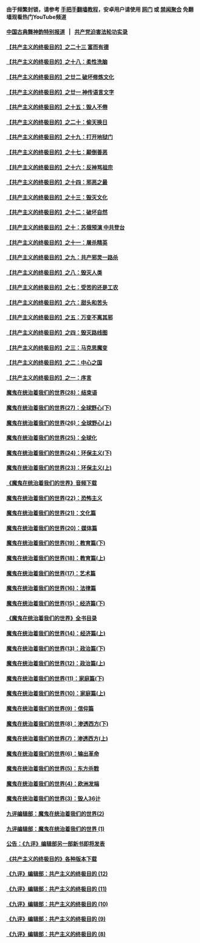 #### 由于频繁封锁，请参考 [手把手翻墙教程](https://github.com/gfw-breaker/guides/wiki/)，安卓用户请使用 [网门](https://github.com/gfw-breaker/bn-android/blob/master/ogate.md?t=05281837) 或 [禁闻聚合](https://github.com/gfw-breaker/bn-android) 免翻墙观看热门YouTube频道 

#### [中国古典舞神韵特别报道](https://github.com/gfw-breaker/mh-news/blob/master/shenyun.md?t=05281837) &nbsp;&nbsp;|&nbsp;&nbsp; [共产党迫害法轮功实录](https://github.com/gfw-breaker/mh-news/blob/master/README.md?t=05281837)  

#### [【共产主义的终极目的】之二十三 富而有德](../pages/nsc422/n11283598.md?t=05281837) 

#### [【共产主义的终极目的】之十八：柔性洗脑](../pages/nsc422/n11199994.md?t=05281837) 

#### [【共产主义的终极目的】之廿二 破坏修炼文化](../pages/nsc422/n11245728.md?t=05281837) 

#### [【共产主义的终极目的】之廿一 神传语言文字](../pages/nsc422/n11263265.md?t=05281837) 

#### [【共产主义的终极目的】之十五：毁人不倦](../pages/nsc422/n11166792.md?t=05281837) 

#### [【共产主义的终极目的】之二十：偷天换日](../pages/nsc422/n11238846.md?t=05281837) 

#### [【共产主义的终极目的】之十九：打开地狱门](../pages/nsc422/n11206376.md?t=05281837) 

#### [【共产主义的终极目的】之十七：颠倒善恶](../pages/nsc422/n11179782.md?t=05281837) 

#### [【共产主义的终极目的】之十六：反神骂祖宗](../pages/nsc422/n11166798.md?t=05281837) 

#### [【共产主义的终极目的】之十四：邪恶之最](../pages/nsc422/n11150249.md?t=05281837) 

#### [【共产主义的终极目的】之十三：毁灭文化](../pages/nsc422/n11135227.md?t=05281837) 

#### [【共产主义的终极目的】之十二：破坏自然](../pages/nsc422/n11135214.md?t=05281837) 

#### [【共产主义的终极目的】之十：苏俄预演 中共登台](../pages/nsc422/n11118424.md?t=05281837) 

#### [【共产主义的终极目的】之十一：屠杀精英](../pages/nsc422/n11118442.md?t=05281837) 

#### [【共产主义的终极目的】之九：共产邪灵一路杀](../pages/nsc422/n11114139.md?t=05281837) 

#### [【共产主义的终极目的】之八：毁灭人类](../pages/nsc422/n11108503.md?t=05281837) 

#### [【共产主义的终极目的】之七：受苦的还是工农](../pages/nsc422/n11101809.md?t=05281837) 

#### [【共产主义的终极目的】之六：甜头和苦头](../pages/nsc422/n11096971.md?t=05281837) 

#### [【共产主义的终极目的】之五：万变不离其邪](../pages/nsc422/n11091285.md?t=05281837) 

#### [【共产主义的终极目的】之四：毁灭路线图](../pages/nsc422/n11086284.md?t=05281837) 

#### [【共产主义的终极目的】之三：马克思魔变](../pages/nsc422/n11061941.md?t=05281837) 

#### [【共产主义的终极目的】之二：中心之国](../pages/nsc422/n11047728.md?t=05281837) 

#### [【共产主义的终极目的】之一：序言](../pages/nsc422/n11086077.md?t=05281837) 

#### [魔鬼在统治着我们的世界(28)：结束语](../pages/nsc422/n10936246.md?t=05281837) 

#### [魔鬼在统治着我们的世界(27)：全球野心(下)](../pages/nsc422/n10928319.md?t=05281837) 

#### [魔鬼在统治着我们的世界(26)：全球野心(上)](../pages/nsc422/n10900318.md?t=05281837) 

#### [魔鬼在统治着我们的世界(25)：全球化](../pages/nsc422/n10788205.md?t=05281837) 

#### [魔鬼在统治着我们的世界(24)：环保主义(下)](../pages/nsc422/n10695307.md?t=05281837) 

#### [魔鬼在统治着我们的世界(23)：环保主义(上)](../pages/nsc422/n10688613.md?t=05281837) 

#### [《魔鬼在统治着我们的世界》音频下载](../pages/nsc422/n10635553.md?t=05281837) 

#### [魔鬼在统治着我们的世界(22)：恐怖主义](../pages/nsc422/n10614727.md?t=05281837) 

#### [魔鬼在统治着我们的世界(21)：文化篇](../pages/nsc422/n10597706.md?t=05281837) 

#### [魔鬼在统治着我们的世界(20)：媒体篇](../pages/nsc422/n10586579.md?t=05281837) 

#### [魔鬼在统治着我们的世界(19)：教育篇(下)](../pages/nsc422/n10564808.md?t=05281837) 

#### [魔鬼在统治着我们的世界(18)：教育篇(上)](../pages/nsc422/n10526970.md?t=05281837) 

#### [魔鬼在统治着我们的世界(17)：艺术篇](../pages/nsc422/n10499093.md?t=05281837) 

#### [魔鬼在统治着我们的世界(16)：法律篇](../pages/nsc422/n10485969.md?t=05281837) 

#### [魔鬼在统治着我们的世界(15)：经济篇(下)](../pages/nsc422/n10469975.md?t=05281837) 

#### [《魔鬼在统治着我们的世界》全书目录](../pages/nsc422/n10464261.md?t=05281837) 

#### [魔鬼在统治着我们的世界(14)：经济篇(上)](../pages/nsc422/n10457370.md?t=05281837) 

#### [魔鬼在统治着我们的世界(13)：政治篇(下)](../pages/nsc422/n10448270.md?t=05281837) 

#### [魔鬼在统治着我们的世界(12)：政治篇(上)](../pages/nsc422/n10444576.md?t=05281837) 

#### [魔鬼在统治着我们的世界(11)：家庭篇(下)](../pages/nsc422/n10440961.md?t=05281837) 

#### [魔鬼在统治着我们的世界(10)：家庭篇(上)](../pages/nsc422/n10435448.md?t=05281837) 

#### [魔鬼在统治着我们的世界(9)：信仰篇](../pages/nsc422/n10432159.md?t=05281837) 

#### [魔鬼在统治着我们的世界(8)：渗透西方(下)](../pages/nsc422/n10429603.md?t=05281837) 

#### [魔鬼在统治着我们的世界(7)：渗透西方(上)](../pages/nsc422/n10426013.md?t=05281837) 

#### [魔鬼在统治着我们的世界(6)：输出革命](../pages/nsc422/n10421536.md?t=05281837) 

#### [魔鬼在统治着我们的世界(5)：东方杀戮](../pages/nsc422/n10417707.md?t=05281837) 

#### [魔鬼在统治着我们的世界(4)：欧洲发端](../pages/nsc422/n10414890.md?t=05281837) 

#### [魔鬼在统治着我们的世界(3)：毁人36计](../pages/nsc422/n10411583.md?t=05281837) 

#### [九评编辑部：魔鬼在统治着我们的世界(2)](../pages/nsc422/n10410036.md?t=05281837) 

#### [九评编辑部：魔鬼在统治着我们的世界 (1)](../pages/nsc422/n10406825.md?t=05281837) 

#### [公告：《九评》编辑部另一部新书即将发表](../pages/nsc422/n10405104.md?t=05281837) 

#### [《共产主义的终极目的》各种版本下载](../pages/nsc422/n10022138.md?t=05281837) 

#### [《九评》编辑部：共产主义的终极目的 (12)](../pages/nsc422/n9933272.md?t=05281837) 

#### [《九评》编辑部：共产主义的终极目的 (11)](../pages/nsc422/n9924973.md?t=05281837) 

#### [《九评》编辑部：共产主义的终极目的 (10)](../pages/nsc422/n9920883.md?t=05281837) 

#### [《九评》编辑部：共产主义的终极目的 (9)](../pages/nsc422/n9916363.md?t=05281837) 

#### [《九评》编辑部：共产主义的终极目的 (8)](../pages/nsc422/n9912488.md?t=05281837) 

